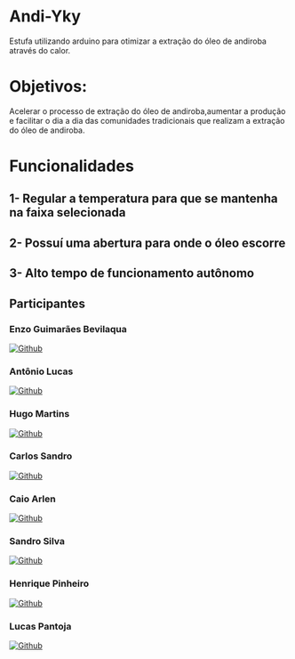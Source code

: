 # Andi-Yky
Estufa utilizando arduino para otimizar a extração do óleo de andiroba através do calor.

# Objetivos:
Acelerar o processo de extração do óleo de andiroba,aumentar a produção e facilitar o dia a dia das comunidades tradicionais que realizam a extração do óleo de andiroba.

# Funcionalidades
## 1- Regular a temperatura para que se mantenha na faixa selecionada
## 2- Possuí uma abertura para onde o óleo escorre
## 3- Alto tempo de funcionamento autônomo

## Participantes

### Enzo Guimarães Bevilaqua
[![Github](https://img.shields.io/badge/GitHub-100000?style=for-the-badge&logo=github&logoColor=white)](https://github.com/EnzoGuimaraesBevilaqua) 

### Antônio Lucas
[![Github](https://img.shields.io/badge/GitHub-100000?style=for-the-badge&logo=github&logoColor=white)](https://github.com/Tony38700)

### Hugo Martins
[![Github](https://img.shields.io/badge/GitHub-100000?style=for-the-badge&logo=github&logoColor=white)](https://github.com/Hugomartinsdev)

### Carlos Sandro
[![Github](https://img.shields.io/badge/GitHub-100000?style=for-the-badge&logo=github&logoColor=white)](https://github.com/c-sandro)

### Caio Arlen
[![Github](https://img.shields.io/badge/GitHub-100000?style=for-the-badge&logo=github&logoColor=white)](https://github.com/Brcasp00)

### Sandro Silva
[![Github](https://img.shields.io/badge/GitHub-100000?style=for-the-badge&logo=github&logoColor=white)](https://github.com/SandroSilvaS2)

### Henrique Pinheiro
[![Github](https://img.shields.io/badge/GitHub-100000?style=for-the-badge&logo=github&logoColor=white)](https://github.com/HenryAllenx)

### Lucas Pantoja
[![Github](https://img.shields.io/badge/GitHub-100000?style=for-the-badge&logo=github&logoColor=white)](https://github.com/13FANTz)
